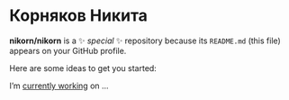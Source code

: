 # Корняков Никита

**nikorn/nikorn** is a ✨ _special_ ✨ repository because its `README.md` (this file) appears on your GitHub profile.

Here are some ideas to get you started:

I’m [currently working](nikorn/second.md) on ...

